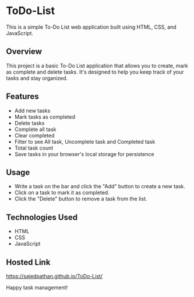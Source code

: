 # ToDo-List
This is a simple To-Do List web application built using HTML, CSS, and JavaScript.

## Overview

This project is a basic To-Do List application that allows you to create, mark as complete and delete tasks. It's designed to help you keep track of your tasks and stay organized.

## Features

- Add new tasks
- Mark tasks as completed
- Delete tasks
- Complete all task
- Clear completed
- Filter to see All task, Uncomplete task and Completed task
- Total task count
- Save tasks in your browser's local storage for persistence

## Usage

- Write a task on the bar and click the "Add" button to create a new task.
- Click on a task to mark it as completed.
- Click the "Delete" button to remove a task from the list.

## Technologies Used

- HTML
- CSS
- JavaScript

## Hosted Link

https://sajedpathan.github.io/ToDo-List/



Happy task management!
